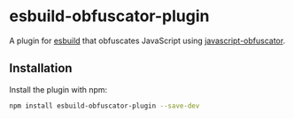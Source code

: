 # esbuild-obfuscator-plugin

A plugin for [esbuild](https://esbuild.github.io/) that obfuscates JavaScript using [javascript-obfuscator](https://github.com/javascript-obfuscator/javascript-obfuscator).

## Installation

Install the plugin with npm:

```bash
npm install esbuild-obfuscator-plugin --save-dev
